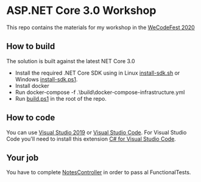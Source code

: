 # ASP.NET Core 3.0 Workshop

This repo contains the materials for my workshop in the [WeCodeFest 2020](https://wecodefest.com)

## How to build

The solution is built against the latest NET Core 3.0

- Install the required .NET Core SDK using in Linux [install-sdk.sh](install-sdk.sh) or Windows [install-sdk.ps1](install-sdk.ps1).
- Install docker
- Run docker-compose -f .\build\docker-compose-infrastructure.yml
- Run [build.ps1](build.ps1) in the root of the repo.

## How to code

You can use [Visual Studio 2019](https://visualstudio.microsoft.com/) or [Visual Studio Code](https://code.visualstudio.com/). For Visual Studio Code you'll need to install this extension [C# for Visual Studio Code](https://marketplace.visualstudio.com/items?itemName=ms-vscode.csharp).

## Your job

You have to complete [NotesController](/src/WeCode.Api/Controllers/NotesController.cs) in order to pass al FunctionalTests.
